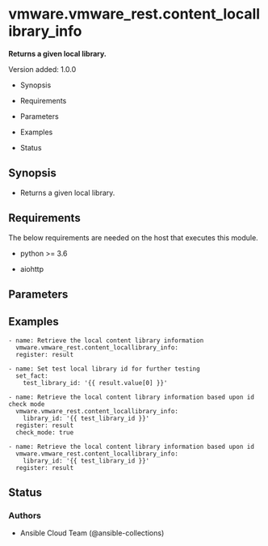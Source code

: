 # vmware.vmware_rest.content_locallibrary_info

**Returns a given local library.**

Version added: 1.0.0


* Synopsis


* Requirements


* Parameters


* Examples


* Status

## Synopsis


* Returns a given local library.

## Requirements

The below requirements are needed on the host that executes this
module.


* python >= 3.6


* aiohttp

## Parameters

## Examples

```
- name: Retrieve the local content library information
  vmware.vmware_rest.content_locallibrary_info:
  register: result

- name: Set test local library id for further testing
  set_fact:
    test_library_id: '{{ result.value[0] }}'

- name: Retrieve the local content library information based upon id check mode
  vmware.vmware_rest.content_locallibrary_info:
    library_id: '{{ test_library_id }}'
  register: result
  check_mode: true

- name: Retrieve the local content library information based upon id
  vmware.vmware_rest.content_locallibrary_info:
    library_id: '{{ test_library_id }}'
  register: result
```

## Status

### Authors


* Ansible Cloud Team (@ansible-collections)
